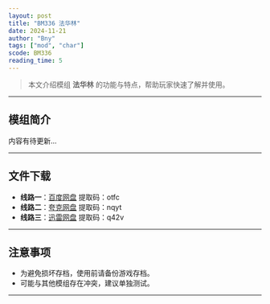 ```yaml
---
layout: post
title: "BM336 法华林"
date: 2024-11-21
author: "Bny"
tags: ["mod", "char"]
scode: BM336
reading_time: 5
---
```


> 本文介绍模组 **法华林** 的功能与特点，帮助玩家快速了解并使用。

---

## 模组简介

内容有待更新...

---


## 文件下载
- **线路一**：[百度网盘](https://pan.baidu.com/s/1ra8CW-rXU95US2X0YJn-tw?pwd=otfc)  提取码：otfc  
- **线路二**：[夸克网盘](https://pan.quark.cn/s/4fd8259b6455?pwd=nqyt)  提取码：nqyt  
- **线路三**：[迅雷网盘](https://pan.xunlei.com/s/VOCCbUrg5YAO0PtoC5EGP2jQA1?pwd=q42v)  提取码：q42v  

---

## 注意事项
- 为避免损坏存档，使用前请备份游戏存档。
- 可能与其他模组存在冲突，建议单独测试。

---

